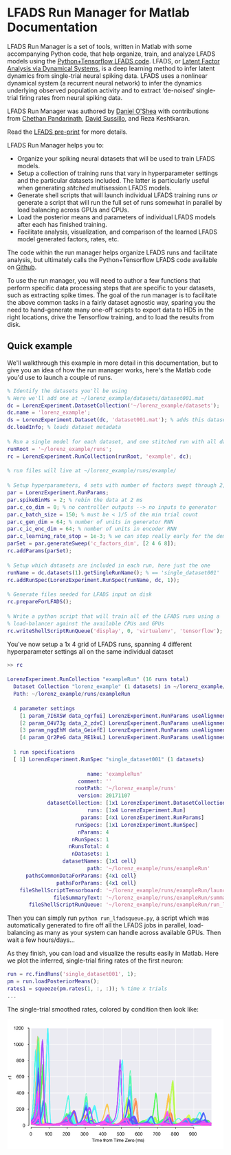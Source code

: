 # LFADS Run Manager for Matlab Documentation

LFADS Run Manager is a set of tools, written in Matlab with some accompanying Python code, that help organize, train, and analyze LFADS models using the [Python+Tensorflow LFADS code](https://github.com/tensorflow/models/tree/master/research/lfads). LFADS, or [Latent Factor Analysis via Dynamical Systems](https://www.biorxiv.org/content/early/2017/06/20/152884), is a deep learning method to infer latent dynamics from single-trial neural spiking data. LFADS uses a nonlinear dynamical system (a recurrent neural network) to infer the dynamics underlying observed population activity and to extract ‘de-noised’ single-trial firing rates from neural spiking data.

LFADS Run Manager was authored by [Daniel O'Shea](http://djoshea.com) with contributions from [Chethan Pandarinath](http://snel.gatech.edu/), [David Sussillo](https://research.google.com/pubs/DavidSussillo.html), and Reza Keshtkaran.

Read the [LFADS pre-print](https://www.biorxiv.org/content/early/2017/06/20/152884) for more details.

LFADS Run Manager helps you to:

* Organize your spiking neural datasets that will be used to train LFADS models.
* Setup a collection of training runs that vary in hyperparameter settings and the particular datasets included. The latter is particularly useful when generating _stitched_ multisession LFADS models.
* Generate shell scripts that will launch individual LFADS training runs *or* generate a script that will run the full set of runs somewhat in parallel by load balancing across GPUs and CPUs.
* Load the posterior means and parameters of individual LFADS models after each has finished training.
* Facilitate analysis, visualization, and comparison of the learned LFADS model generated factors, rates, etc.

The code within the run manager helps organize LFADS runs and facilitate analysis, but ultimately calls the Python+Tensorflow LFADS code available on [Github](https://github.com/tensorflow/models/tree/master/research/lfads).

To use the run manager, you will need to author a few functions that perform specific data processing steps that are specific to your datasets, such as extracting spike times. The goal of the run manager is to facilitate the above common tasks in a fairly dataset agnostic way, sparing you the need to hand-generate many one-off scripts to export data to HD5 in the right locations, drive the Tensorflow training, and to load the results from disk.

## Quick example

We'll walkthrough this example in more detail in this documentation, but to give you an idea of how the run manager works, here's the Matlab code you'd use to launch a couple of runs.

```matlab
% Identify the datasets you'll be using
% Here we'll add one at ~/lorenz_example/datasets/dataset001.mat
dc = LorenzExperiment.DatasetCollection('~/lorenz_example/datasets');
dc.name = 'lorenz_example';
ds = LorenzExperiment.Dataset(dc, 'dataset001.mat'); % adds this dataset to the collection
dc.loadInfo; % loads dataset metadata

% Run a single model for each dataset, and one stitched run with all datasets
runRoot = '~/lorenz_example/runs';
rc = LorenzExperiment.RunCollection(runRoot, 'example', dc);

% run files will live at ~/lorenz_example/runs/example/

% Setup hyperparameters, 4 sets with number of factors swept through 2,4,6,8
par = LorenzExperiment.RunParams;
par.spikeBinMs = 2; % rebin the data at 2 ms
par.c_co_dim = 0; % no controller outputs --> no inputs to generator
par.c_batch_size = 150; % must be < 1/5 of the min trial count
par.c_gen_dim = 64; % number of units in generator RNN
par.c_ic_enc_dim = 64; % number of units in encoder RNN
par.c_learning_rate_stop = 1e-3; % we can stop really early for the demo
parSet = par.generateSweep('c_factors_dim', [2 4 6 8]);
rc.addParams(parSet);

% Setup which datasets are included in each run, here just the one
runName = dc.datasets(1).getSingleRunName(); % == 'single_dataset001'
rc.addRunSpec(LorenzExperiment.RunSpec(runName, dc, 1));

% Generate files needed for LFADS input on disk
rc.prepareForLFADS();

% Write a python script that will train all of the LFADS runs using a
% load-balancer against the available CPUs and GPUs
rc.writeShellScriptRunQueue('display', 0, 'virtualenv', 'tensorflow');
```

You've now setup a 1x 4 grid of LFADS runs, spanning 4 different hyperparameter settings all on the same individual dataset

```matlab
>> rc

LorenzExperiment.RunCollection "exampleRun" (16 runs total)
  Dataset Collection "lorenz_example" (1 datasets) in ~/lorenz_example/datasets
  Path: ~/lorenz_example/runs/exampleRun

  4 parameter settings
    [1 param_7I6XSW data_cgrfui] LorenzExperiment.RunParams useAlignmentMatrix=true c_factors_dim=2 c_ic_enc_dim=64 c_gen_dim=64 c_co_dim=0 c_batch_size=150 c_learning_rate_stop=0.001
    [2 param_O4V73g data_2_zdvC] LorenzExperiment.RunParams useAlignmentMatrix=true c_factors_dim=4 c_ic_enc_dim=64 c_gen_dim=64 c_co_dim=0 c_batch_size=150 c_learning_rate_stop=0.001
    [3 param_ngqEhM data_GeiefE] LorenzExperiment.RunParams useAlignmentMatrix=true c_factors_dim=6 c_ic_enc_dim=64 c_gen_dim=64 c_co_dim=0 c_batch_size=150 c_learning_rate_stop=0.001
    [4 param_Qr2PeG data_RE1kuL] LorenzExperiment.RunParams useAlignmentMatrix=true c_factors_dim=8 c_ic_enc_dim=64 c_gen_dim=64 c_co_dim=0 c_batch_size=150 c_learning_rate_stop=0.001

  1 run specifications
  [ 1] LorenzExperiment.RunSpec "single_dataset001" (1 datasets)

                          name: 'exampleRun'
                       comment: ''
                      rootPath: '~/lorenz_example/runs'
                       version: 20171107
             datasetCollection: [1x1 LorenzExperiment.DatasetCollection]
                          runs: [1x4 LorenzExperiment.Run]
                        params: [4x1 LorenzExperiment.RunParams]
                      runSpecs: [1x1 LorenzExperiment.RunSpec]
                       nParams: 4
                     nRunSpecs: 1
                    nRunsTotal: 4
                     nDatasets: 1
                  datasetNames: {1x1 cell}
                          path: '~/lorenz_example/runs/exampleRun'
      pathsCommonDataForParams: {4x1 cell}
                pathsForParams: {4x1 cell}
    fileShellScriptTensorboard: '~/lorenz_example/runs/exampleRun/launch_tensorboard.sh'
               fileSummaryText: '~/lorenz_example/runs/exampleRun/summary.txt'
       fileShellScriptRunQueue: '~/lorenz_example/runs/exampleRun/run_lfadsqueue.py'
```

Then you can simply run `python run_lfadsqueue.py`, a script which was automatically generated to fire off all the LFADS jobs in parallel, load-balancing as many as your system can handle across available GPUs. Then wait a few hours/days...

As they finish, you can load and visualize the results easily in Matlab. Here we plot the inferred, single-trial firing rates of the first neuron:

```matlab
run = rc.findRuns('single_dataset001', 1);
pm = run.loadPosteriorMeans();
rates1 = squeeze(pm.rates(1, :, :)); % time x trials
...
```

The single-trial smoothed rates, colored by condition then look like:

![Rates neuron 1](images/example_rates.png)
